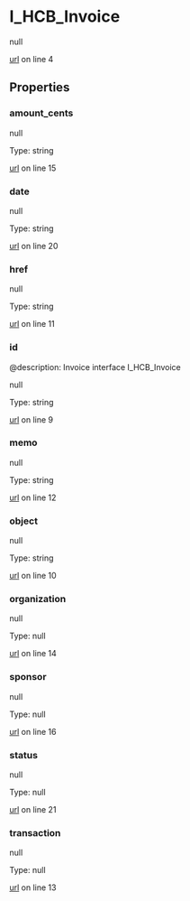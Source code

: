 # I_HCB_Invoice

null 

[url](https://github.com/devramsean0/hcb.js/blob/7ae7e11/src/api_schemas/invoice.ts#L4) on line 4  

## Properties
### amount_cents

null 

Type: string  

[url](https://github.com/devramsean0/hcb.js/blob/7ae7e11/src/api_schemas/invoice.ts#L15) on line 15  

### date

null 

Type: string  

[url](https://github.com/devramsean0/hcb.js/blob/7ae7e11/src/api_schemas/invoice.ts#L20) on line 20  

### href

null 

Type: string  

[url](https://github.com/devramsean0/hcb.js/blob/7ae7e11/src/api_schemas/invoice.ts#L11) on line 11  

### id
@description: Invoice interface
 I_HCB_Invoice 

null 

Type: string  

[url](https://github.com/devramsean0/hcb.js/blob/7ae7e11/src/api_schemas/invoice.ts#L9) on line 9  

### memo

null 

Type: string  

[url](https://github.com/devramsean0/hcb.js/blob/7ae7e11/src/api_schemas/invoice.ts#L12) on line 12  

### object

null 

Type: string  

[url](https://github.com/devramsean0/hcb.js/blob/7ae7e11/src/api_schemas/invoice.ts#L10) on line 10  

### organization

null 

Type: null  

[url](https://github.com/devramsean0/hcb.js/blob/7ae7e11/src/api_schemas/invoice.ts#L14) on line 14  

### sponsor

null 

Type: null  

[url](https://github.com/devramsean0/hcb.js/blob/7ae7e11/src/api_schemas/invoice.ts#L16) on line 16  

### status

null 

Type: null  

[url](https://github.com/devramsean0/hcb.js/blob/7ae7e11/src/api_schemas/invoice.ts#L21) on line 21  

### transaction

null 

Type: null  

[url](https://github.com/devramsean0/hcb.js/blob/7ae7e11/src/api_schemas/invoice.ts#L13) on line 13  
